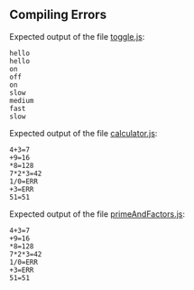 ## Compiling Errors

Expected output of the file [toggle.js](./toggle.js):

```
hello
hello
on
off
on
slow
medium
fast
slow
```

Expected output of the file [calculator.js](./calculator.js):

```
4+3=7
+9=16
*8=128
7*2*3=42
1/0=ERR
+3=ERR
51=51
```

Expected output of the file [primeAndFactors.js](./primeAndFactors.js):

```
4+3=7
+9=16
*8=128
7*2*3=42
1/0=ERR
+3=ERR
51=51
```
